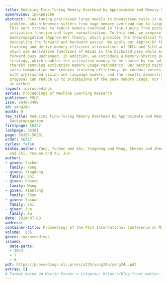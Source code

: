 ```yaml
---
title: Reducing Fine-Tuning Memory Overhead by Approximate and Memory-Sharing Backpropagation
openreview: IpSKpOY2EH
abstract: Fine-tuning pretrained large models to downstream tasks is an important
  problem, which however suffers from huge memory overhead due to large-scale parameters.
  This work strives to reduce memory overhead in fine-tuning from perspectives of
  activation function and layer normalization. To this end, we propose the Approximate
  Backpropagation (Approx-BP) theory, which provides the theoretical feasibility of
  decoupling the forward and backward passes. We apply our Approx-BP theory to backpropagation
  training and derive memory-efficient alternatives of GELU and SiLU activation functions,
  which use derivative functions of ReLUs in the backward pass while keeping their
  forward pass unchanged. In addition, we introduce a Memory-Sharing Backpropagation
  strategy, which enables the activation memory to be shared by two adjacent layers,
  thereby removing activation memory usage redundancy. Our method neither induces
  extra computation nor reduces training efficiency. We conduct extensive experiments
  with pretrained vision and language models, and the results demonstrate that our
  proposal can reduce up to $\sim$$30%$ of the peak memory usage. Our code is released
  at github.
layout: inproceedings
series: Proceedings of Machine Learning Research
publisher: PMLR
issn: 2640-3498
id: yang24u
month: 0
tex_title: Reducing Fine-Tuning Memory Overhead by Approximate and Memory-Sharing
  Backpropagation
firstpage: 56357
lastpage: 56381
page: 56357-56381
order: 56357
cycles: false
bibtex_author: Yang, Yuchen and Shi, Yingdong and Wang, Cheems and Zhen, Xiantong
  and Shi, Yuxuan and Xu, Jun
author:
- given: Yuchen
  family: Yang
- given: Yingdong
  family: Shi
- given: Cheems
  family: Wang
- given: Xiantong
  family: Zhen
- given: Yuxuan
  family: Shi
- given: Jun
  family: Xu
date: 2024-07-08
address:
container-title: Proceedings of the 41st International Conference on Machine Learning
volume: '235'
genre: inproceedings
issued:
  date-parts:
  - 2024
  - 7
  - 8
pdf: https://proceedings.mlr.press/v235/yang24u/yang24u.pdf
extras: []
# Format based on Martin Fenner's citeproc: https://blog.front-matter.io/posts/citeproc-yaml-for-bibliographies/
---
```

